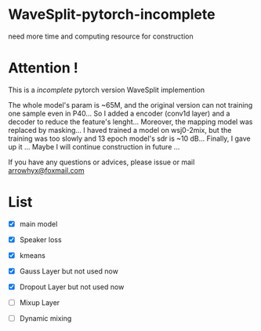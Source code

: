 # WaveSplit-pytorch-incomplete
need more time and computing resource for construction 

# Attention !
This is a _incomplete_ pytorch version WaveSplit implemention 

The whole model's param is ~65M, and the original version can not training one sample even in P40...
So I added a encoder (conv1d layer) and a decoder to reduce the feature's lenght...
Moreover, the mapping model was replaced by masking...
I haved trained a model on wsj0-2mix, but the training was too slowly and 13 epoch model's sdr is ~10 dB...
Finally, I gave up it ... 
Maybe I will continue construction in future ...

If you have any questions or advices, please issue or mail arrowhyx@foxmail.com

# List
- [x] main model 
- [x] Speaker loss 
- [x] kmeans 
- [x] Gauss Layer but not used now
- [x] Dropout Layer but not used now 
- [ ] Mixup Layer 
- [ ] Dynamic mixing 


